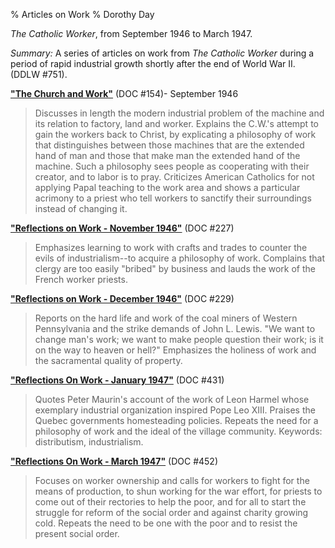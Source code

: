% Articles on Work
% Dorothy Day

*The Catholic Worker*, from September 1946 to March 1947.

*Summary:* A series of articles on work from *The Catholic Worker* during
a period of rapid industrial growth shortly after the end of World War
II. (DDLW \#751).

[**"The Church and Work"**](daytext.cfm?TextID=154) (DOC \#154)-
September 1946

> Discusses in length the modern industrial problem of the machine and
> its relation to factory, land and worker. Explains the C.W.'s attempt
> to gain the workers back to Christ, by explicating a philosophy of
> work that distinguishes between those machines that are the extended
> hand of man and those that make man the extended hand of the machine.
> Such a philosophy sees people as cooperating with their creator, and
> to labor is to pray. Criticizes American Catholics for not applying
> Papal teaching to the work area and shows a particular acrimony to a
> priest who tell workers to sanctify their surroundings instead of
> changing it.

[**"Reflections on Work - November 1946"**](daytext.cfm?TextID=227) (DOC
\#227)

> Emphasizes learning to work with crafts and trades to counter the
> evils of industrialism--to acquire a philosophy of work. Complains
> that clergy are too easily "bribed" by business and lauds the work of
> the French worker priests.

[**"Reflections on Work - December 1946"**](daytext.cfm?TextID=229) (DOC
\#229)

> Reports on the hard life and work of the coal miners of Western
> Pennsylvania and the strike demands of John L. Lewis. "We want to
> change man's work; we want to make people question their work; is it
> on the way to heaven or hell?" Emphasizes the holiness of work and the
> sacramental quality of property.

[**"Reflections On Work - January 1947"**](daytext.cfm?TextID=431) (DOC
\#431)

> Quotes Peter Maurin's account of the work of Leon Harmel whose
> exemplary industrial organization inspired Pope Leo XIII. Praises the
> Quebec governments homesteading policies. Repeats the need for a
> philosophy of work and the ideal of the village community. Keywords:
> distributism, industrialism.

[**"Reflections On Work - March 1947"**](daytext.cfm?TextID=452) (DOC
\#452)

> Focuses on worker ownership and calls for workers to fight for the
> means of production, to shun working for the war effort, for priests
> to come out of their rectories to help the poor, and for all to start
> the struggle for reform of the social order and against charity
> growing cold. Repeats the need to be one with the poor and to resist
> the present social order.
